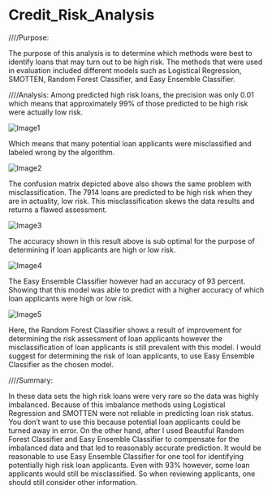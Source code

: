 # Credit_Risk_Analysis
////Purpose:

The purpose of this analysis is to determine which methods were best to identify loans that may turn out to be high risk. The methods that were used in evaluation included different models such as Logistical Regression, SMOTTEN, Random Forest Classifier, and Easy Ensemble Classifier.

////Analysis:
Among predicted high risk loans, the precision was only 0.01 which means that approximately 99% of those predicted to be high risk were actually low risk.

![Image1](https://user-images.githubusercontent.com/96558665/172510142-4b2baf53-a8a0-4e93-94ea-90e4f8c6315d.png)

Which means that many potential loan applicants were misclassified and labeled wrong by the algorithm.

![Image2](https://user-images.githubusercontent.com/96558665/172510092-00bb80db-7b3b-4dfc-9ad7-88d59d3fb2af.png)

The confusion matrix depicted above also shows the same problem with misclassification. The 7914 loans are predicted to be high risk when they are in actuality, low risk. This misclassification skews the data results and returns a flawed assessment.

![Image3](https://user-images.githubusercontent.com/96558665/172510213-535b21ef-2aae-494d-89f6-ad01a6965401.png)

The accuracy shown in this result above is sub optimal for the purpose of determining if loan applicants are high or low risk.

![Image4](https://user-images.githubusercontent.com/96558665/172510250-91233246-f3fb-4a24-9831-8d4c6fe83e01.png)

The Easy Ensemble Classifier however had an accuracy of 93 percent. Showing that this model was able to predict with a higher accuracy of which loan applicants were high or low risk.

![Image5](https://user-images.githubusercontent.com/96558665/172510265-30acb015-2f2d-4803-b14c-722cda6f9db6.png)

Here, the Random Forest Classifier shows a result of improvement for determining the risk assessment of loan applicants however the misclassification of loan applicants is still prevalent with this model. I would suggest for determining the risk of loan applicants, to use Easy Ensemble Classifier as the chosen model.

////Summary:

In these data sets the high risk loans were very rare so the data was highly imbalanced. Because of this imbalance methods using Logistical Regression and SMOTTEN were not reliable in predicting loan risk status. You don’t want to use this because potential loan applicants could be turned away in error. On the other hand, after I used Beautiful Random Forest Classifier and Easy Ensemble Classifier to compensate for the imbalanced data and that led to reasonably accurate prediction. It would be reasonable to use Easy Ensemble Classifier for one tool for identifying potentially high risk loan applicants. Even with 93% however, some loan applicants would still be misclassified. So when reviewing applicants, one should still consider other information. 
